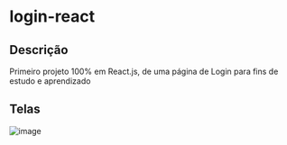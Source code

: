 # login-react

## Descrição
Primeiro projeto 100% em React.js, de uma página de Login para fins de estudo e aprendizado

## Telas
![image](https://github.com/byankaramos/login-react/assets/123343987/f42fdc6c-3d55-408f-9e20-bedf09c656ef)
